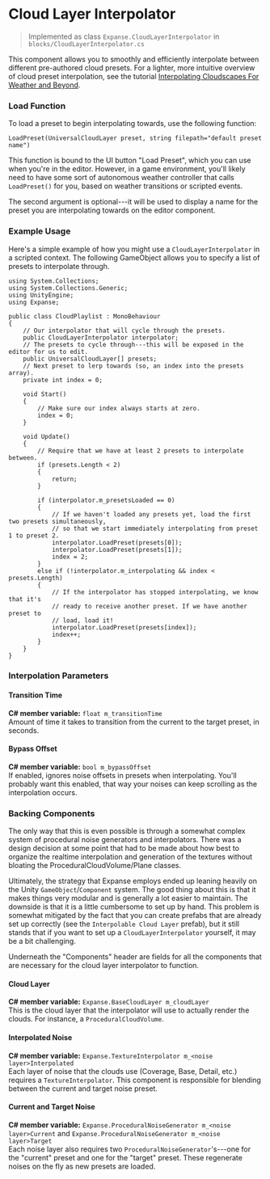 # Cloud Layer Interpolator

> Implemented as class `Expanse.CloudLayerInterpolator` in `blocks/CloudLayerInterpolator.cs`

This component allows you to smoothly and efficiently interpolate between different pre-authored cloud presets. For a lighter, more intuitive overview of cloud preset interpolation, see the tutorial [Interpolating Cloudscapes For Weather and Beyond](/quickstart/interpolation).

### Load Function

To load a preset to begin interpolating towards, use the following function:

```
LoadPreset(UniversalCloudLayer preset, string filepath="default preset name")
```

This function is bound to the UI button "Load Preset", which you can use when you're in the editor. However, in a game environment, you'll likely need to have some sort of autonomous weather controller that calls `LoadPreset()` for you, based on weather transitions or scripted events.

The second argument is optional---it will be used to display a name for the preset you are interpolating towards on the editor component.

### Example Usage

Here's a simple example of how you might use a `CloudLayerInterpolator` in a scripted context. The following GameObject allows you to specify a list of presets to interpolate through.

```
using System.Collections;
using System.Collections.Generic;
using UnityEngine;
using Expanse;

public class CloudPlaylist : MonoBehaviour
{
    // Our interpolator that will cycle through the presets.
    public CloudLayerInterpolator interpolator;
    // The presets to cycle through---this will be exposed in the editor for us to edit.
    public UniversalCloudLayer[] presets;
    // Next preset to lerp towards (so, an index into the presets array).
    private int index = 0;

    void Start()
    {
        // Make sure our index always starts at zero.
        index = 0;
    }

    void Update()
    {
        // Require that we have at least 2 presets to interpolate between.
        if (presets.Length < 2) 
        {
            return;
        }

        if (interpolator.m_presetsLoaded == 0) 
        {
            // If we haven't loaded any presets yet, load the first two presets simultaneously,
            // so that we start immediately interpolating from preset 1 to preset 2.
            interpolator.LoadPreset(presets[0]);
            interpolator.LoadPreset(presets[1]);
            index = 2;
        } 
        else if (!interpolator.m_interpolating && index < presets.Length) 
        {
            // If the interpolator has stopped interpolating, we know that it's
            // ready to receive another preset. If we have another preset to
            // load, load it!
            interpolator.LoadPreset(presets[index]);
            index++;
        }
    }
}

```

### Interpolation Parameters

#### Transition Time
**C# member variable:** `float m_transitionTime` \
Amount of time it takes to transition from the current to the target preset, in seconds.

#### Bypass Offset
**C# member variable:** `bool m_bypassOffset` \
If enabled, ignores noise offsets in presets when interpolating. You'll probably want this enabled, that way your noises can keep scrolling as the interpolation occurs.

### Backing Components

The only way that this is even possible is through a somewhat complex system of procedural noise generators and interpolators. There was a design decision at some point that had to be made about how best to organize the realtime interpolation and generation of the textures without bloating the ProceduralCloudVolume/Plane classes.

Ultimately, the strategy that Expanse employs ended up leaning heavily on the Unity `GameObject`/`Component` system. The good thing about this is that it makes things very modular and is generally a lot easier to maintain. The downside is that it is a little cumbersome to set up by hand. This problem is somewhat mitigated by the fact that you can create prefabs that are already set up correctly (see the `Interpolable Cloud Layer` prefab), but it still stands that if you want to set up a `CloudLayerInterpolator` yourself, it may be a bit challenging.

Underneath the "Components" header are fields for all the components that are necessary for the cloud layer interpolator to function.

#### Cloud Layer
**C# member variable:** `Expanse.BaseCloudLayer m_cloudLayer` \
This is the cloud layer that the interpolator will use to actually render the clouds. For instance, a `ProceduralCloudVolume`.

#### Interpolated Noise
**C# member variable:** `Expanse.TextureInterpolator m_<noise layer>Interpolated` \
Each layer of noise that the clouds use (Coverage, Base, Detail, etc.) requires a `TextureInterpolator`. This component is responsible for blending between the current and target noise preset.

#### Current and Target Noise
**C# member variable:** `Expanse.ProceduralNoiseGenerator m_<noise layer>Current` and `Expanse.ProceduralNoiseGenerator m_<noise layer>Target` \
Each noise layer also requires two `ProceduralNoiseGenerator`'s---one for the "current" preset and one for the "target" preset. These regenerate noises on the fly as new presets are loaded.
